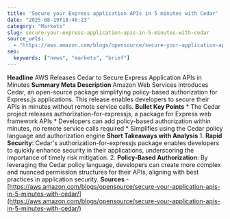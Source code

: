```yaml
---
title: 'Secure your Express application APIs in 5 minutes with Cedar'
date: "2025-08-19T18:46:23"
category: "Markets"
slug: secure-your-express-application-apis-in-5-minutes-with-cedar
source_urls:
  - "https://aws.amazon.com/blogs/opensource/secure-your-application-apis-in-5-minutes-with-cedar/"
seo:
  keywords: ["news", "markets", "brief"]
---
```

**Headline** AWS Releases Cedar to Secure Express Application APIs in Minutes  **Summary Meta Description** Amazon Web Services introduces Cedar, an open-source package simplifying policy-based authorization for Express.js applications. This release enables developers to secure their APIs in minutes without remote service calls.  **Bullet Key Points**  * The Cedar project releases authorization-for-expressjs, a package for Express web framework APIs * Developers can add policy-based authorization within minutes, no remote service calls required * Simplifies using the Cedar policy language and authorization engine  **Short Takeaways with Analysis**  1. **Rapid Security**: Cedar's authorization-for-expressjs package enables developers to quickly enhance security in their applications, underscoring the importance of timely risk mitigation. 2. **Policy-Based Authorization**: By leveraging the Cedar policy language, developers can create more complex and nuanced permission structures for their APIs, aligning with best practices in application security.  **Sources** - [https://aws.amazon.com/blogs/opensource/secure-your-application-apis-in-5-minutes-with-cedar/](https://aws.amazon.com/blogs/opensource/secure-your-application-apis-in-5-minutes-with-cedar/) 

